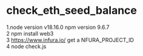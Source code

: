 # check_eth_seed_balance

1.node version v18.16.0 npm version 9.6.7</br>
2 npm install web3</br>
3 https://www.infura.io/ get a NFURA_PROJECT_ID</br>
4 node check.js</br>
